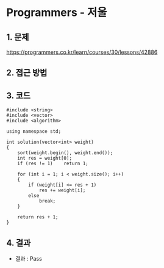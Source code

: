 # Programmers - 저울

## 1. 문제  
https://programmers.co.kr/learn/courses/30/lessons/42886
## 2. 접근 방법  

## 3. 코드  
```
#include <string>
#include <vector>
#include <algorithm>

using namespace std;

int solution(vector<int> weight)
{
    sort(weight.begin(), weight.end());
    int res = weight[0];
    if (res != 1)    return 1;

    for (int i = 1; i < weight.size(); i++)
    {
        if (weight[i] <= res + 1)
            res += weight[i];
        else
            break;
    }

    return res + 1;
}
```
## 4. 결과
- 결과 : Pass